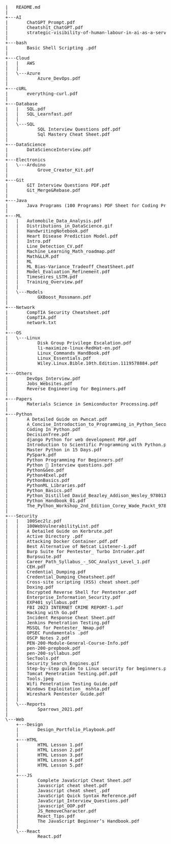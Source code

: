 <pre>
|   README.md
|
+---AI
|       ChatGPT_Prompt.pdf
|       Cheatshit_ChatGPT.pdf
|       strategic-visibility-of-human-labour-in-ai-as-a-service.pdf
|
+---bash
|       Basic Shell Scripting .pdf
|
+---Cloud
|   |   AWS
|   |
|   \---Azure
|           Azure_DevOps.pdf
|
+---cURL
|       everything-curl.pdf
|
+---Database
|   |   SQL.pdf
|   |   SQL_Learnfast.pdf
|   |
|   \---SQL
|           SQL Interview Questions pdf.pdf
|           Sql Mastery Cheat Sheet.pdf
|
+---DataScience
|       DataScienceInterview.pdf
|
+---Electronics
|   \---Arduino
|           Grove_Creator_Kit.pdf
|
+---Git
|       GIT Interview Questions PDF.pdf
|       Git_Merge&Rebase.pdf
|
+---Java
|       Java Programs (100 Programs) PDF Sheet for Coding Practice.pdf
|
+---ML
|   |   Automobile_Data_Analysis.pdf
|   |   Distributions_in_DataScience.gif
|   |   HandwritingNotebook.pdf
|   |   Heart Disease Prediction Model.pdf
|   |   Intro.pdf
|   |   Line_Detection_CV.pdf
|   |   Machine_Learning_Math_roadmap.pdf
|   |   Math&LLM.pdf
|   |   ML
|   |   ML_Bias-Variance_Tradeoff_CheatSheet.pdf
|   |   Model_Evaluation_Refinement.pdf
|   |   Timeseires_LSTM.pdf
|   |   Training_Overview.pdf
|   |
|   \---Models
|           GXBoost_Rossmann.pdf
|
+---Network
|       CompTIA Security Cheatsheet.pdf
|       CompTIA.pdf
|       network.txt
|
+---OS
|   \---Linux
|           Disk Group Privilege Escalation.pdf
|           li-maximize-linux-RedHat-en.pdf
|           Linux_Commands_HandBook.pdf
|           Linux_Essentials.pdf
|           Wiley.Linux.Bible.10th.Edition.1119578884.pdf
|
+---Others
|       DevOps_Interview.pdf
|       Jobs_Websites.pdf
|       Reverse Engineering for Beginners.pdf
|
+---Papers
|       Materials Science in Semiconductor Processing.pdf
|
+---Python
|       A Detailed Guide on Pwncat.pdf
|       A_Concise_Introdoction_to_Programming_in_Python_Second_Edition.pdf
|       Coding In Python.pdf
|       DecisionTree.pdf
|       django Python for web development PDF.pdf
|       Introduction to Scientific Programming with Python.pdf
|       Master Python in 15 Days.pdf
|       PySpark.pdf
|       Python Programming For Beginners.pdf
|       Python 🐍 Interview questions.pdf
|       Python&Geo.pdf
|       Python4Exel.pdf
|       PythonBasics.pdf
|       PythonML_Libraries.pdf
|       Python_Basics.pdf
|       Python_Distilled_David_Beazley_Addison_Wesley_9780134173276_EBooksWorld.pdf
|       Python_Handbook_01.pdf
|       The_Python_Workshop_2nd_Edition_Corey_Wade_Packt_9781804610619_EBooksWorld.pdf
|
+---Security
|   |   100Sec2lz.pdf
|   |   100WebVulnerabilityList.pdf
|   |   A Detailed Guide on Kerbrute.pdf
|   |   Active Directory .pdf
|   |   Attacking Docker Container.pdf.pdf
|   |   Best Alternative of Netcat Listener-1.pdf
|   |   Burp Suite for Pentester_ Turbo Intruder.pdf
|   |   Burpsuite.pdf
|   |   Career_Path_Syllabus_-_SOC_Analyst_Level_1.pdf
|   |   CEH.pdf
|   |   Credential_Dumping.pdf
|   |   Credential_Dumping_Cheatsheet.pdf
|   |   Cross-site scripting (XSS) cheat sheet.pdf
|   |   Doxing.pdf
|   |   Encrypted Reverse Shell for Pentester.pdf
|   |   Enterprise_Information_Security.pdf
|   |   EXP401_syllabus.pdf
|   |   FBI 2023 INTERNET CRIME REPORT-1.pdf
|   |   Hacking with Go.pdf
|   |   Incident Response Cheat Sheet.pdf
|   |   Jenkins Penetration Testing.pdf
|   |   MSSQL for Pentester_ Nmap.pdf
|   |   OPSEC Fundamentals .pdf
|   |   OSCP Notes 2.pdf
|   |   PEN-200-Module-General-Course-Info.pdf
|   |   pen-200-prepbook.pdf
|   |   pen-200-syllabus.pdf
|   |   SecTools.pdf
|   |   Security_Search_Engines.gif
|   |   Step-by-step guide to Linux security for beginners.pdf
|   |   Tomcat Penetration Testing.pdf.pdf
|   |   Tools.jpeg
|   |   Wifi Penetration Testing Guide.pdf
|   |   Windows Exploitation_ mshta.pdf
|   |   Wireshark Pentester Guide.pdf
|   |
|   \---Reports
|           Sparrows_2021.pdf
|
\---Web
    +---Design
    |       Design_Portfolio_Playbook.pdf
    |
    +---HTML
    |       HTML Lesson 1.pdf
    |       HTML Lesson 2.pdf
    |       HTML Lesson 3.pdf
    |       HTML Lesson 4.pdf
    |       HTML Lesson 5.pdf
    |
    +---JS
    |       Complete JavaScript Cheat Sheet.pdf
    |       Javascript cheat sheet.pdf
    |       Javascript cheat sheet_.pdf
    |       JavaScript Quick Syntax Reference.pdf
    |       JavaScript_Interview_Questions.pdf
    |       javascript_OOP.pdf
    |       JS_RemoveCharacter.pdf
    |       React_Tips.pdf
    |       The JavaScript Beginner’s Handbook.pdf
    |
    \---React
            React.pdf

            </pre>
